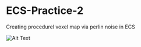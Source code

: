 # ECS-Practice-2

Creating procedurel voxel map via perlin noise in ECS

![Alt Text](https://media.giphy.com/media/xfNAz4wo7JqK5qMRLu/giphy.gif)

